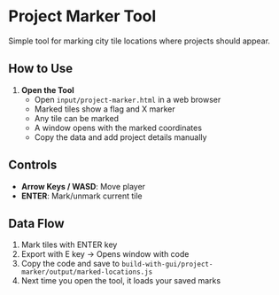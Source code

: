 # Project Marker Tool

Simple tool for marking city tile locations where projects should appear.

## How to Use

1. **Open the Tool**
   - Open `input/project-marker.html` in a web browser
   - Marked tiles show a flag and X marker
   - Any tile can be marked
   - A window opens with the marked coordinates
   - Copy the data and add project details manually

## Controls

- **Arrow Keys / WASD**: Move player
- **ENTER**: Mark/unmark current tile



## Data Flow

1. Mark tiles with ENTER key
2. Export with E key → Opens window with code
3. Copy the code and save to `build-with-gui/project-marker/output/marked-locations.js`
4. Next time you open the tool, it loads your saved marks